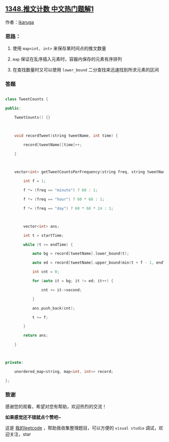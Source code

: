 ## [1348.推文计数 中文热门题解1](https://leetcode.cn/problems/tweet-counts-per-frequency/solutions/100000/5334-by-ikaruga)

作者：[ikaruga](https://leetcode.cn/u/ikaruga)

### 思路：
1. 使用 `map<int, int>` 来保存某时间点的推文数量

2. `map` 保证在乱序插入元素时，容器内保存的元素有序排列

3. 在查找数量时又可以使用 `lower_bound` 二分查找来迅速找到所求元素的区间

### 答题
```C++ []
class TweetCounts {
public:
    TweetCounts() {}
    
    void recordTweet(string tweetName, int time) {
        record[tweetName][time]++;
    }
    
    vector<int> getTweetCountsPerFrequency(string freq, string tweetName, int startTime, int endTime) {
        int f = 1;
        f *= (freq == "minute") ? 60 : 1;
        f *= (freq == "hour") ? 60 * 60 : 1;
        f *= (freq == "day") ? 60 * 60 * 24 : 1;

        vector<int> ans;
        int t = startTime;
        while (t <= endTime) {
            auto bg = record[tweetName].lower_bound(t);
            auto ed = record[tweetName].upper_bound(min(t + f - 1, endTime));
            int cnt = 0;
            for (auto it = bg; it != ed; it++) {
                cnt += it->second;
            }
            ans.push_back(cnt);
            t += f;
        }
        return ans;
    }

private:
    unordered_map<string, map<int, int>> record;
};
```



### 致谢

感谢您的观看，希望对您有帮助，欢迎热烈的交流！  

**如果感觉还不错就点个赞吧~**

这是 [我的leetcode](https://github.com/AhJo53589/leetcode-cn) ，帮助我收集整理题目，可以方便的 `visual studio` 调试，欢迎关注，star

